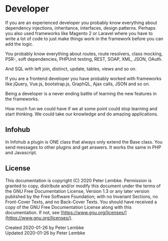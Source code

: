 # Developer
If you are an experienced developer you probably know everything about dependency injections, inheritance, interfaces, design patterns. Perhaps you also used frameworks like Magento 2 or Laravel where you have to write a lot of code to just make things work in the framework before you can add the logic.

You probably know everything about routes, route resolvers, class mocking, PSR-, soft dependencies, PHPUnit testing, REST, SOAP, XML, JSON, OAuth.

And SQL with left join, distinct, update, tables, views and so on. 

If you are a frontend developer you have probably worked with frameworks like jQuery, Vue.js, bootstrap.js, GraphQL, Ajax calls, JSON and so on.

Being a developer is a never ending battle of learning the new features in the frameworks.

How much fun we could have if we at some point could stop learning and start thinking. We could take our knowledge and do amazing applications.

## Infohub
In Infohub a plugin is ONE class that always only extend the Base class. You send messages to other plugins and get answers. It works the same in PHP and Javascript.

## License
This documentation is copyright (C) 2020 Peter Lembke.
 Permission is granted to copy, distribute and/or modify this document under the terms of the GNU Free Documentation License, Version 1.3 or any later version published by the Free Software Foundation; with no Invariant Sections, no Front-Cover Texts, and no Back-Cover Texts.
You should have received a copy of the GNU Free Documentation License along with this documentation. If not, see [https://www.gnu.org/licenses/](https://www.gnu.org/licenses/).

Created 2020-01-26 by Peter Lembke  
Updated 2020-01-26 by Peter Lembke

